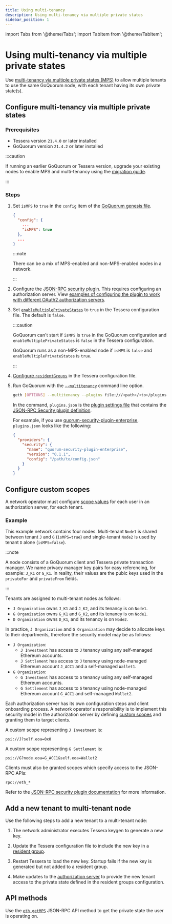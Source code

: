 ```yaml
---
title: Using multi-tenancy
description: Using multi-tenancy via multiple private states
sidebar_position: 1
---
```


import Tabs from '@theme/Tabs';
import TabItem from '@theme/TabItem';


# Using multi-tenancy via multiple private states

Use [multi-tenancy via multiple private states (MPS)](../../../concepts/multi-tenancy.md) to allow multiple tenants to use the same GoQuorum node, with each tenant having its own private state(s).

## Configure multi-tenancy via multiple private states

### Prerequisites

- Tessera version `21.4.0` or later installed
- GoQuorum version `21.4.2` or later installed

:::caution

If running an earlier GoQuorum or Tessera version, upgrade your existing nodes to enable MPS and multi-tenancy using the [migration guide](migration.md).

:::

### Steps

1.  Set `isMPS` to `true` in the `config` item of the [GoQuorum genesis file](../../configure/genesis-file/genesis-options.md).

    ```json title="MPS configuration"
    {
      "config": {
        ...
        "isMPS": true
      },
      ...
    }
    ```

    :::note

    There can be a mix of MPS-enabled and non-MPS-enabled nodes in a network.

    :::

2.  Configure the [JSON-RPC security plugin](../json-rpc-api-security.md#configuration). This requires configuring an authorization server. View [examples of configuring the plugin to work with different OAuth2 authorization servers](https://github.com/ConsenSys/quorum-security-plugin-enterprise/tree/master/examples).

3.  Set [`enableMultiplePrivateStates`](https://docs.tessera.consensys.net/en/stable/HowTo/Configure/Multiple-private-state/#multiple-private-states) to `true` in the Tessera configuration file. The default is `false`.

    :::caution

    GoQuorum can't start if `isMPS` is `true` in the GoQuorum configuration and `enableMultiplePrivateStates` is `false` in the Tessera configuration.

    GoQuorum runs as a non-MPS-enabled node if `isMPS` is `false` and `enableMultiplePrivateStates` is `true`.

    :::

4.  [Configure `residentGroups`](https://docs.tessera.consensys.net/en/stable/HowTo/Configure/Multiple-private-state/#resident-groups) in the Tessera configuration file.

5.  Run GoQuorum with the [`--multitenancy`](../../../reference/cli-syntax.md#multitenancy) command line option.

    ```bash
    geth [OPTIONS] --multitenancy --plugins file:///<path>/<to>/plugins.json
    ```

    In the command, `plugins.json` is the [plugin settings file](../../../develop/develop-plugins.md) that contains the [JSON-RPC Security plugin definition](../../../develop/develop-plugins.md#plugindefinition).

    For example, if you use [quorum-security-plugin-enterprise](https://github.com/ConsenSys/quorum-security-plugin-enterprise), `plugins.json` looks like the following:

    ```json title="plugins.json"
    {
      "providers": {
        "security": {
          "name": "quorum-security-plugin-enterprise",
          "version": "0.1.1",
          "config": "/path/to/config.json"
        }
      }
    }
    ```

## Configure custom scopes

A network operator must configure [scope values](../../../concepts/multi-tenancy.md#access-token-scope) for each user in an authorization server, for each tenant.

### Example

This example network contains four nodes. Multi-tenant `Node1` is shared between tenant `J` and `G` (`isMPS=true`) and single-tenant `Node2` is used by tenant `D` alone (`isMPS=false`).

:::note

A node consists of a GoQuorum client and Tessera private transaction manager. We name privacy manager key pairs for easy referencing, for example: `J_K1` or `G_K1`. In reality, their values are the pubic keys used in the `privateFor` and `privateFrom` fields.

:::

Tenants are assigned to multi-tenant nodes as follows:

- `J Organization` owns `J_K1` and `J_K2`, and its tenancy is on `Node1`.
- `G Organization` owns `G_K1` and `G_K2`, and its tenancy is on `Node1`.
- `D Organization` owns `D_K1`, and its tenancy is on `Node2`.

In practice, `J Organization` and `G Organization` may decide to allocate keys to their departments, therefore the security model may be as follows:

- `J Organization`:
  - `J Investment` has access to `J` tenancy using any self-managed Ethereum accounts.
  - `J Settlement` has access to `J` tenancy using node-managed Ethereum account `J_ACC1` and a self-managed `Wallet1`.
- `G Organization`:
  - `G Investment` has access to `G` tenancy using any self-managed Ethereum accounts.
  - `G Settlement` has access to `G` tenancy using node-managed Ethereum account `G_ACC1` and self-managed `Wallet2`.

Each authorization server has its own configuration steps and client onboarding process. A network operator's responsibility is to implement this security model in the authorization server by defining [custom scopes](../../../concepts/multi-tenancy.md#access-token-scope) and granting them to target clients.

A custom scope representing `J Investment` is:

```text
psi://J?self.eoa=0x0
```

A custom scope representing `G Settlement` is:

```text
psi://G?node.eoa=G_ACC1&self.eoa=Wallet2
```

Clients must also be granted scopes which specify access to the JSON-RPC APIs:

```text
rpc://eth_*
```

Refer to the [JSON-RPC security plugin documentation](../../../reference/plugins/security.md#oauth2-scopes) for more information.

## Add a new tenant to multi-tenant node

Use the following steps to add a new tenant to a multi-tenant node:

1. The network administrator executes Tessera keygen to generate a new key.

1. Update the Tessera configuration file to include the new key in a [resident group](https://docs.tessera.consensys.net/en/stable/HowTo/Configure/Multiple-private-state/#resident-groups).

1. Restart Tessera to load the new key. Startup fails if the new key is generated but not added to a resident group.

1. Make updates to the [authorization server](#configure-custom-scopes) to provide the new tenant access to the private state defined in the resident groups configuration.

## API methods

Use the [`eth_getMPS`](../../../reference/api-methods.md#eth_getpsi) JSON-RPC API method to get the private state the user is operating on.
